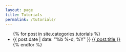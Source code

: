 ```yaml
---
layout: page
title: Tutorials
permalink: /tutorials/
---
```


  <ul class="posts">
    {% for post in site.categories.tutorials %}
      <li>
        <span class="post-date">{{ post.date | date: "%b %-d, %Y" }}</span>
        <a class="post-link" href="{{ post.url | prepend: site.baseurl }}">{{ post.title }}</a>
      </li>
    {% endfor %}
  </ul>